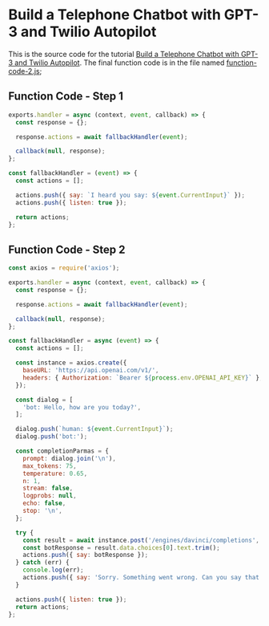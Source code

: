 # Build a Telephone Chatbot with GPT-3 and Twilio Autopilot

This is the source code for the tutorial [Build a Telephone Chatbot with GPT-3 and Twilio Autopilot](./tutorial/index.html). The final function code is in the file named [function-code-2.js](function-code-2.js);


## Function Code - Step 1
```javascript
exports.handler = async (context, event, callback) => {
  const response = {};

  response.actions = await fallbackHandler(event);

  callback(null, response);
};

const fallbackHandler = (event) => {
  const actions = [];

  actions.push({ say: `I heard you say: ${event.CurrentInput}` });
  actions.push({ listen: true });

  return actions;
};
```

## Function Code - Step 2
```javascript
const axios = require('axios');

exports.handler = async (context, event, callback) => {
  const response = {};

  response.actions = await fallbackHandler(event);

  callback(null, response);
};

const fallbackHandler = async (event) => {
  const actions = [];

  const instance = axios.create({
    baseURL: 'https://api.openai.com/v1/',
    headers: { Authorization: `Bearer ${process.env.OPENAI_API_KEY}` },
  });

  const dialog = [
    'bot: Hello, how are you today?',
  ];

  dialog.push(`human: ${event.CurrentInput}`);
  dialog.push('bot:');

  const completionParmas = {
    prompt: dialog.join('\n'),
    max_tokens: 75,
    temperature: 0.65,
    n: 1,
    stream: false,
    logprobs: null,
    echo: false,
    stop: '\n',
  };

  try {
    const result = await instance.post('/engines/davinci/completions', completionParmas);
    const botResponse = result.data.choices[0].text.trim();
    actions.push({ say: botResponse });
  } catch (err) {
    console.log(err);
    actions.push({ say: 'Sorry. Something went wrong. Can you say that again?' });
  }

  actions.push({ listen: true });
  return actions;
};

```